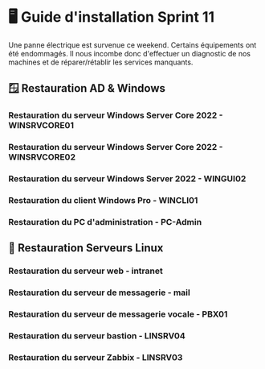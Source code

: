 # 🖥️ Guide d'installation Sprint 11

Une panne électrique est survenue ce weekend. Certains équipements ont été endommagés. Il nous incombe donc d'effectuer un diagnostic de nos machines et de réparer/rétablir les services manquants.

## 🪟 Restauration AD & Windows

### Restauration du serveur Windows Server Core 2022 - WINSRVCORE01



### Restauration du serveur Windows Server Core 2022 - WINSRVCORE02

### Restauration du serveur Windows Server 2022 - WINGUI02

### Restauration du client Windows Pro - WINCLI01

### Restauration du PC d'administration - PC-Admin

## 🐧 Restauration Serveurs Linux

### Restauration du serveur web - intranet

### Restauration du serveur de messagerie - mail

### Restauration du serveur de messagerie vocale - PBX01

### Restauration du serveur bastion - LINSRV04

### Restauration du serveur Zabbix - LINSRV03
